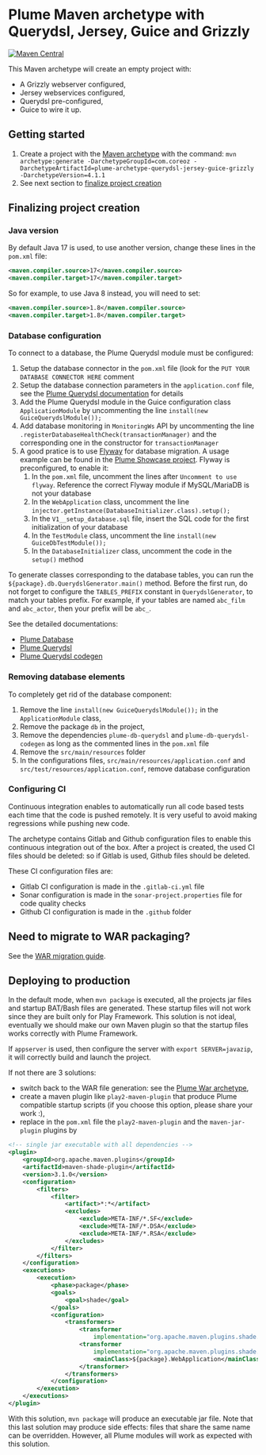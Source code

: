 Plume Maven archetype with Querydsl, Jersey, Guice and Grizzly
==============================================================

[![Maven Central](https://maven-badges.herokuapp.com/maven-central/com.coreoz/plume-archetype-querydsl-jersey-guice-grizzly/badge.svg)](https://maven-badges.herokuapp.com/maven-central/com.coreoz/plume-archetype-querydsl-jersey-guice-grizzly)

This Maven archetype will create an empty project with:
- A Grizzly webserver configured,
- Jersey webservices configured,
- Querydsl pre-configured,
- Guice to wire it up.

Getting started
---------------
1. Create a project with the
[Maven archetype](https://maven.apache.org/guides/introduction/introduction-to-archetypes.html) with the command:
`mvn archetype:generate -DarchetypeGroupId=com.coreoz -DarchetypeArtifactId=plume-archetype-querydsl-jersey-guice-grizzly -DarchetypeVersion=4.1.1`
2. See next section to [finalize project creation](#finalizing-project-creation)

Finalizing project creation
---------------------------

### Java version
By default Java 17 is used, to use another version, change these lines in the `pom.xml` file:
```xml
<maven.compiler.source>17</maven.compiler.source>
<maven.compiler.target>17</maven.compiler.target>
```

So for example, to use Java 8 instead, you will need to set:
```xml
<maven.compiler.source>1.8</maven.compiler.source>
<maven.compiler.target>1.8</maven.compiler.target>
```

### Database configuration
To connect to a database, the Plume Querydsl module must be configured:
1. Setup the database connector in the `pom.xml` file (look for the `PUT YOUR DATABASE CONNECTOR HERE` comment
2. Setup the database connection parameters in the `application.conf` file,
   see the [Plume Querydsl documentation](https://github.com/Coreoz/Plume/tree/master/plume-db-querydsl#configuration) for details
3. Add the Plume Querydsl module in the Guice configuration class `ApplicationModule`
   by uncommenting the line `install(new GuiceQuerydslModule());`
4. Add database monitoring in `MonitoringWs` API by uncommenting the line `.registerDatabaseHealthCheck(transactionManager)` and the corresponding one in the constructor for `transactionManager`
5. A good pratice is to use [Flyway](https://github.com/flyway/flyway) for database migration. A usage example can be found in the [Plume Showcase project](https://github.com/Coreoz/Plume-showcase). Flyway is  preconfigured, to enable it:
    1. In the `pom.xml` file, uncomment the lines after `Uncomment to use flyway`. Reference the correct Flyway module if MySQL/MariaDB is not your database
    2. In the `WebApplication` class, uncomment the line `injector.getInstance(DatabaseInitializer.class).setup();`
    3. In the `V1__setup_database.sql` file, insert the SQL code for the first initialization of your database
    4. In the `TestModule` class, uncomment the line `install(new GuiceDbTestModule());`
    5. In the `DatabaseInitializer` class, uncomment the code in the `setup()` method

To generate classes corresponding to the database tables,
you can run the `${package}.db.QuerydslGenerator.main()` method.
Before the first run, do not forget to configure
the `TABLES_PREFIX` constant in `QuerydslGenerator`, to match your tables prefix.
For example, if your tables are named `abc_film` and `abc_actor`, then your prefix will be `abc_`.

See the detailed documentations:
- [Plume Database](https://github.com/Coreoz/Plume/tree/master/plume-db)
- [Plume Querydsl](https://github.com/Coreoz/Plume/tree/master/plume-db-querydsl)
- [Plume Querydsl codegen](https://github.com/Coreoz/Plume/tree/master/plume-db-querydsl-codegen)

### Removing database elements
To completely get rid of the database component:
1. Remove the line `install(new GuiceQuerydslModule());` in the `ApplicationModule` class,
2. Remove the package `db` in the project,
3. Remove the dependencies `plume-db-querydsl` and `plume-db-querydsl-codegen` as long as the commented lines in the `pom.xml` file
4. Remove the `src/main/resources` folder
5. In the configurations files, `src/main/resources/application.conf` and `src/test/resources/application.conf`, remove database configuration

### Configuring CI
Continuous integration enables to automatically run all code based tests each time that the code is pushed remotely. It is very useful to avoid making regressions while pushing new code.

The archetype contains Gitlab and Github configuration files to enable this continuous integration out of the box. After a project is created, the used CI files should be deleted: so if Gitlab is used, Github files should be deleted.

These CI configuration files are:
- Gitlab CI configuration is made in the `.gitlab-ci.yml` file
- Sonar configuration is made in the `sonar-project.properties` file for code quality checks
- Github CI configuration is made in the `.github` folder

Need to migrate to WAR packaging?
----------------------------------
See the [WAR migration guide](../plume-archetype-querydsl-jersey-guice).

Deploying to production
-----------------------
In the default mode, when `mvn package` is executed, all the projects jar files and startup BAT/Bash files are generated.
These startup files will not work since they are built only for Play Framework.
This solution is not ideal, eventually we should make our own Maven plugin
so that the startup files works correctly with Plume Framework.

If `appserver` is used, then configure the server with `export SERVER=javazip`,
it will correctly build and launch the project.

If not there are 3 solutions:
- switch back to the WAR file generation: see the [Plume War archetype](https://github.com/Coreoz/Plume-archetypes/tree/master/plume-archetype-querydsl-jersey-guice),
- create a maven plugin like `play2-maven-plugin` that produce Plume compatible startup scripts (if you choose this option, please share your work :),
- replace in the `pom.xml` file the `play2-maven-plugin` and the `maven-jar-plugin` plugins by
```xml
<!-- single jar executable with all dependencies -->
<plugin>
	<groupId>org.apache.maven.plugins</groupId>
	<artifactId>maven-shade-plugin</artifactId>
	<version>3.1.0</version>
	<configuration>
		<filters>
			<filter>
				<artifact>*:*</artifact>
				<excludes>
					<exclude>META-INF/*.SF</exclude>
					<exclude>META-INF/*.DSA</exclude>
					<exclude>META-INF/*.RSA</exclude>
				</excludes>
			</filter>
		</filters>
	</configuration>
	<executions>
		<execution>
			<phase>package</phase>
			<goals>
				<goal>shade</goal>
			</goals>
			<configuration>
				<transformers>
					<transformer
						implementation="org.apache.maven.plugins.shade.resource.ServicesResourceTransformer" />
					<transformer
						implementation="org.apache.maven.plugins.shade.resource.ManifestResourceTransformer">
						<mainClass>${package}.WebApplication</mainClass>
					</transformer>
				</transformers>
			</configuration>
		</execution>
	</executions>
</plugin>
```
With this solution, `mvn package` will produce an executable jar file.
Note that this last solution may produce side effects: files that share the same name can be overridden.
However, all Plume modules will work as expected with this solution.
